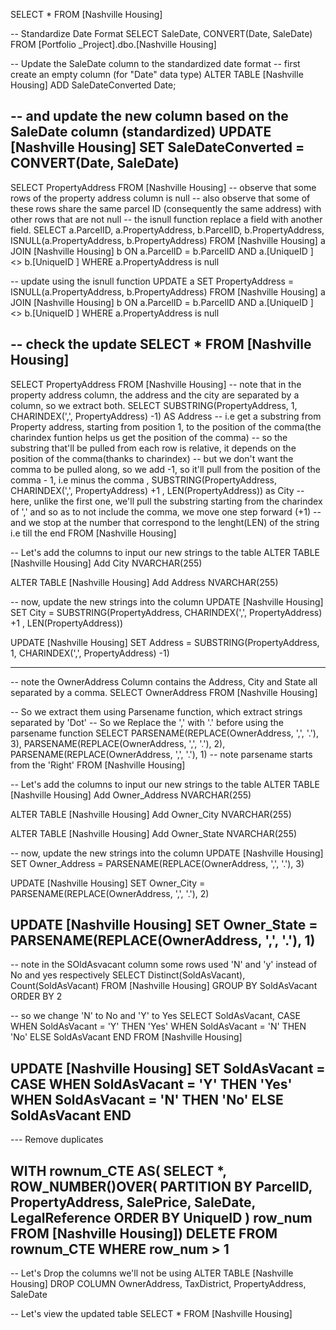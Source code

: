 SELECT *
FROM [Nashville Housing]


-- Standardize Date Format
SELECT SaleDate, CONVERT(Date, SaleDate)
FROM [Portfolio _Project].dbo.[Nashville Housing]


-- Update the SaleDate column to the standardized date format
-- first create an empty column (for "Date" data type)
ALTER TABLE [Nashville Housing] 
ADD SaleDateConverted Date;

-- and update the  new column based on the SaleDate column (standardized)
UPDATE [Nashville Housing]
SET SaleDateConverted = CONVERT(Date, SaleDate)
-------------------------------------------------------------------------------


SELECT PropertyAddress
FROM [Nashville Housing]
-- observe that some rows of the property address column is null
-- also observe that some of these rows share the same parcel ID (consequently the same address) with other rows that are not null
-- the isnull function replace a field with another field.
SELECT a.ParcelID, a.PropertyAddress, b.ParcelID, b.PropertyAddress, ISNULL(a.PropertyAddress, b.PropertyAddress)
FROM [Nashville Housing] a
JOIN [Nashville Housing] b
ON a.ParcelID = b.ParcelID
AND a.[UniqueID ] <> b.[UniqueID ]
WHERE a.PropertyAddress is null

-- update using the isnull function
UPDATE a
SET PropertyAddress = ISNULL(a.PropertyAddress, b.PropertyAddress)
FROM [Nashville Housing] a
JOIN [Nashville Housing] b
ON a.ParcelID = b.ParcelID
AND a.[UniqueID ] <> b.[UniqueID ]
WHERE a.PropertyAddress is null

-- check the update
SELECT *
FROM [Nashville Housing]
-------------------------------------------------------------------------------


SELECT PropertyAddress
FROM [Nashville Housing]
-- note that in the property address column, the address and the city are separated by a column, so we extract both.
SELECT 
SUBSTRING(PropertyAddress, 1, CHARINDEX(',', PropertyAddress) -1) AS Address
-- i.e get a substring from Property address, starting from position 1, to the position of the comma(the charindex funtion helps us get the position of the comma)
-- so the substring that'll be pulled from each row is relative, it depends on the position of the comma(thanks to charindex)
-- but we don't want the comma to be pulled along, so we add -1, so it'll pull from the position of the comma - 1, i.e minus the comma
, SUBSTRING(PropertyAddress, CHARINDEX(',', PropertyAddress) +1 , LEN(PropertyAddress)) as City
-- here, unlike the first one, we'll pull the substring starting from the charindex of ',' and so as to not include the comma, we move one step forward (+1)
-- and we stop at the number that correspond to the lenght(LEN) of the string i.e till the end
FROM [Nashville Housing]


-- Let's add the columns to input our new strings to the table
ALTER TABLE [Nashville Housing]
Add City NVARCHAR(255)

ALTER TABLE [Nashville Housing]
Add Address NVARCHAR(255)

-- now, update the new strings into the column
UPDATE [Nashville Housing]
SET City = SUBSTRING(PropertyAddress, CHARINDEX(',', PropertyAddress) +1 , LEN(PropertyAddress))

UPDATE [Nashville Housing]
SET Address = SUBSTRING(PropertyAddress, 1, CHARINDEX(',', PropertyAddress) -1)

----------------------------------------------------------------------------------------------------------

-- note the OwnerAddress Column contains the Address, City and State all separated by a comma. 
SELECT OwnerAddress
FROM [Nashville Housing]

-- So we extract them using Parsename function, which extract strings separated by 'Dot'
-- So we Replace the ',' with '.' before using the parsename function
SELECT
PARSENAME(REPLACE(OwnerAddress, ',', '.'), 3),
PARSENAME(REPLACE(OwnerAddress, ',', '.'), 2),
PARSENAME(REPLACE(OwnerAddress, ',', '.'), 1)
-- note parsename starts from the 'Right'
FROM [Nashville Housing]

-- Let's add the columns to input our new strings to the table
ALTER TABLE [Nashville Housing]
Add Owner_Address NVARCHAR(255)

ALTER TABLE [Nashville Housing]
Add Owner_City NVARCHAR(255)

ALTER TABLE [Nashville Housing]
Add Owner_State NVARCHAR(255)

-- now, update the new strings into the column
UPDATE [Nashville Housing]
SET Owner_Address = PARSENAME(REPLACE(OwnerAddress, ',', '.'), 3)

UPDATE [Nashville Housing]
SET Owner_City = PARSENAME(REPLACE(OwnerAddress, ',', '.'), 2)

UPDATE [Nashville Housing]
SET Owner_State = PARSENAME(REPLACE(OwnerAddress, ',', '.'), 1)
------------------------------------------------------------------------------------------------


-- note in the SOldAsvacant column some rows used 'N' and 'y' instead of No and yes respectively
SELECT Distinct(SoldAsVacant), Count(SoldAsVacant)
FROM [Nashville Housing]
GROUP BY SoldAsVacant
ORDER BY 2

-- so we change 'N' to No and 'Y' to Yes
SELECT SoldAsVacant,
CASE WHEN SoldAsVacant = 'Y' THEN 'Yes'
	 WHEN SoldAsVacant = 'N' THEN 'No'
	 ELSE SoldAsVacant
	 END
FROM [Nashville Housing]

UPDATE [Nashville Housing]
SET SoldAsVacant = CASE WHEN SoldAsVacant = 'Y' THEN 'Yes'
	 WHEN SoldAsVacant = 'N' THEN 'No'
	 ELSE SoldAsVacant
	 END
-------------------------------------------------------------------------------


--- Remove duplicates

WITH rownum_CTE AS(
SELECT *,
	ROW_NUMBER()OVER(
	PARTITION BY ParcelID,
				 PropertyAddress,
				 SalePrice,
				 SaleDate,
				 LegalReference
				 ORDER BY
					UniqueID
					) row_num
FROM [Nashville Housing])
DELETE 
FROM rownum_CTE
WHERE row_num > 1
------------------------------------------------------------------------------------------------

-- Let's Drop the columns we'll not be using
ALTER TABLE [Nashville Housing]
DROP COLUMN OwnerAddress, TaxDistrict, PropertyAddress, SaleDate

-- Let's view the updated table
SELECT *
FROM [Nashville Housing]
